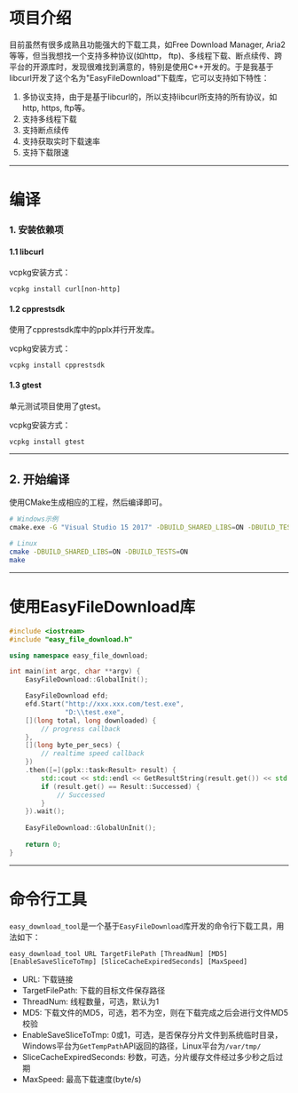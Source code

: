 # 项目介绍
目前虽然有很多成熟且功能强大的下载工具，如Free Download Manager, Aria2等等，但当我想找一个支持多种协议(如http， ftp)、多线程下载、断点续传、跨平台的开源库时，发现很难找到满意的，特别是使用C++开发的。于是我基于libcurl开发了这个名为"EasyFileDownload"下载库，它可以支持如下特性：
1. 多协议支持，由于是基于libcurl的，所以支持libcurl所支持的所有协议，如http, https, ftp等。
2. 支持多线程下载
3. 支持断点续传
4. 支持获取实时下载速率
5. 支持下载限速

---

# 编译
### 1. 安装依赖项
#### 1.1 libcurl
vcpkg安装方式：
```
vcpkg install curl[non-http]
```

#### 1.2 cpprestsdk
使用了cpprestsdk库中的pplx并行开发库。

vcpkg安装方式：
```
vcpkg install cpprestsdk
```

#### 1.3 gtest
单元测试项目使用了gtest。

vcpkg安装方式：
```
vcpkg install gtest
```

---

## 2. 开始编译
使用CMake生成相应的工程，然后编译即可。
```bash
# Windows示例
cmake.exe -G "Visual Studio 15 2017" -DBUILD_SHARED_LIBS=ON -DBUILD_TESTS=ON -S %~dp0 -B %~dp0build

# Linux
cmake -DBUILD_SHARED_LIBS=ON -DBUILD_TESTS=ON
make
```

---

# 使用EasyFileDownload库
```c++
#include <iostream>
#include "easy_file_download.h"

using namespace easy_file_download;

int main(int argc, char **argv) {
    EasyFileDownload::GlobalInit();

    EasyFileDownload efd;
    efd.Start("http://xxx.xxx.com/test.exe",
              "D:\\test.exe",
    [](long total, long downloaded) {
        // progress callback
    }, 
    [](long byte_per_secs) {
        // realtime speed callback
    })
    .then([=](pplx::task<Result> result) {
        std::cout << std::endl << GetResultString(result.get()) << std::endl;
        if (result.get() == Result::Successed) {
			// Successed
        }
    }).wait();
	
    EasyFileDownload::GlobalUnInit();
	
	return 0;
}
```

---

# 命令行工具
`easy_download_tool`是一个基于`EasyFileDownload`库开发的命令行下载工具，用法如下：
```
easy_download_tool URL TargetFilePath [ThreadNum] [MD5] [EnableSaveSliceToTmp] [SliceCacheExpiredSeconds] [MaxSpeed]
```

- URL: 下载链接
- TargetFilePath: 下载的目标文件保存路径
- ThreadNum: 线程数量，可选，默认为1
- MD5: 下载文件的MD5，可选，若不为空，则在下载完成之后会进行文件MD5校验
- EnableSaveSliceToTmp: 0或1，可选，是否保存分片文件到系统临时目录，Windows平台为`GetTempPath`API返回的路径，Linux平台为`/var/tmp/`
- SliceCacheExpiredSeconds: 秒数，可选，分片缓存文件经过多少秒之后过期
- MaxSpeed: 最高下载速度(byte/s)
